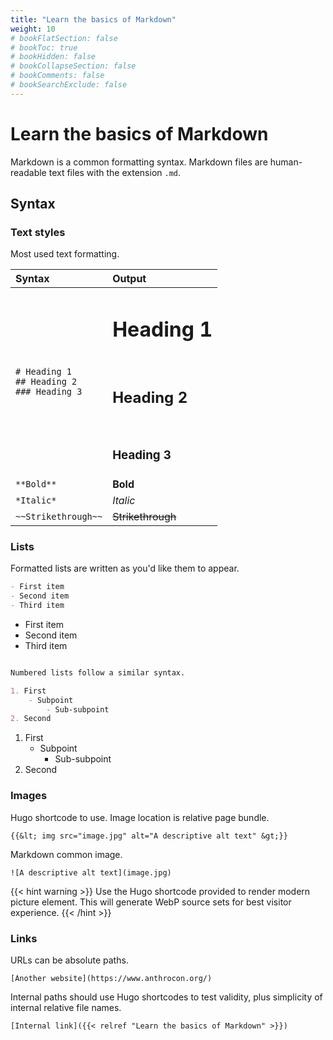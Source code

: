 ```yaml
---
title: "Learn the basics of Markdown"
weight: 10
# bookFlatSection: false
# bookToc: true
# bookHidden: false
# bookCollapseSection: false
# bookComments: false
# bookSearchExclude: false
---
```


# Learn the basics of Markdown

<i class="fab fa-markdown fa-10x"></i>

Markdown is a common formatting syntax. Markdown files are human-readable text files with the extension `.md`.

## Syntax

### Text styles

Most used text formatting.

| Syntax | Output |
| :--- | :--- |
| `# Heading 1`<br>`## Heading 2`<br>`### Heading 3` | <h1>Heading 1</h1><br><h2>Heading 2</h2><br><h3>Heading 3</h3> |
| `**Bold**` | **Bold** |
| `*Italic*` | *Italic* |
| `~~Strikethrough~~` | ~~Strikethrough~~ |

### Lists

Formatted lists are written as you'd like them to appear.

```markdown
- First item
- Second item
- Third item
```

- First item
- Second item
- Third item
```markdown

Numbered lists follow a similar syntax.

1. First
    - Subpoint
        - Sub-subpoint
2. Second
```

1. First
    - Subpoint
        - Sub-subpoint
2. Second

### Images

Hugo shortcode to use. Image location is relative page bundle.

`{{&lt; img src="image.jpg" alt="A descriptive alt text" &gt;}}`

Markdown common image.

`![A descriptive alt text](image.jpg)`

{{< hint warning >}}
Use the Hugo shortcode provided to render modern picture element. This will generate WebP source sets for best visitor experience.
{{< /hint >}}

### Links

URLs can be absolute paths.

`[Another website](https://www.anthrocon.org/)`

Internal paths should use Hugo shortcodes to test validity, plus simplicity of internal relative file names.

`[Internal link]({{< relref "Learn the basics of Markdown" >}})`

